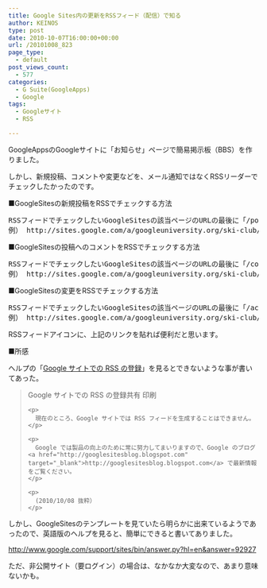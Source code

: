 ```yaml
---
title: Google Sites内の更新をRSSフィード（配信）で知る
author: KEINOS
type: post
date: 2010-10-07T16:00:00+00:00
url: /20101008_823
page_type:
  - default
post_views_count:
  - 577
categories:
  - G Suite(GoogleApps)
  - Google
tags:
  - Googleサイト
  - RSS

---
```

<div class="section">
  <p>
    GoogleAppsのGoogleサイトに「お知らせ」ページで簡易掲示板（BBS）を作りました。
  </p>
  
  <p>
    しかし、新規投稿、コメントや変更などを、メール通知ではなくRSSリーダーでチェックしたかったのです。
  </p>
  
  <p>
    ■GoogleSitesの新規投稿をRSSでチェックする方法
  </p>
  
  <pre>
RSSフィードでチェックしたいGoogleSitesの該当ページのURLの最後に「/posts.xml」を付ける。
例） http://sites.google.com/a/googleuniversity.org/ski-club/Home/Ski-Club-Announcements<span style="font-weight:bold;">/posts.xml</span>
</pre>
  
  <p>
    ■GoogleSitesの投稿へのコメントをRSSでチェックする方法
  </p>
  
  <pre>
RSSフィードでチェックしたいGoogleSitesの該当ページのURLの最後に「/comments.xml」を付ける。
例） http://sites.google.com/a/googleuniversity.org/ski-club/Home/Ski-Club-Announcements<span style="font-weight:bold;">/comments.xml</span>
</pre>
  
  <p>
    ■GoogleSitesの変更をRSSでチェックする方法
  </p>
  
  <pre>
RSSフィードでチェックしたいGoogleSitesの該当ページのURLの最後に「/activity.xml」を付ける。
例） http://sites.google.com/a/googleuniversity.org/ski-club/Home/Ski-Club-Announcements<span style="font-weight:bold;">/activity.xml</span>
</pre>
  
  <p>
    RSSフィードアイコンに、上記のリンクを貼れば便利だと思います。
  </p>
  
  <p>
    ■所感
  </p>
  
  <p>
    ヘルプの「<a href="http://www.google.com/support/sites/bin/answer.py?hl=jp&#038;answer=92927" target="_blank">Google サイトでの RSS の登録</a>」を見るとできないような事が書いてあった。
  </p>
  
  <blockquote>
    <p>
      Google サイトでの RSS の登録共有 印刷
    </p>
    
    <p>
      現在のところ、Google サイトでは RSS フィードを生成することはできません。
    </p>
    
    <p>
      Google では製品の向上のために常に努力してまいりますので、Google のブログ <a href="http://googlesitesblog.blogspot.com" target="_blank">http://googlesitesblog.blogspot.com</a> で最新情報をご覧ください。
    </p>
    
    <p>
      (2010/10/08 抜粋）
    </p>
  </blockquote>
  
  <p>
    しかし、GoogleSitesのテンプレートを見ていたら明らかに出来ているようであったので、英語版のヘルプを見ると、簡単にできると書いてありました。
  </p>
  
  <p>
    <a href="http://www.google.com/support/sites/bin/answer.py?hl=en&#038;answer=92927" target="_blank">http://www.google.com/support/sites/bin/answer.py?hl=en&answer=92927</a>
  </p>
  
  <p>
    ただ、非公開サイト（要ログイン）の場合は、なかなか大変なので、あまり意味ないかも。
  </p>
</div>